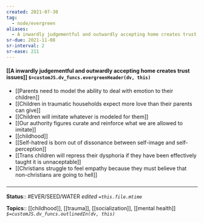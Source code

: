 ```yaml
---
created: 2021-07-30
tag:
  - node/evergreen
aliases:
  - A inwardly judgementful and outwardly accepting home creates trust issues
sr-due: 2021-11-08
sr-interval: 2
sr-ease: 211
---
```


#### [[A inwardly judgementful and outwardly accepting home creates trust issues]] `$=customJS.dv_funcs.evergreenHeader(dv, this)`

- [[Parents need to model the ability to deal with emotion to their children]]
- [[Children in traumatic households expect more love than their parents can give]]
- [[Children will imitate whatever is modeled for them]]
- [[Our authority figures curate and reinforce what we are allowed to imitate]]
- [[childhood]]
- [[Self-hatred is born out of dissonance between self-image and self-perception]]
- [[Trans children will repress their dysphoria if they have been effectively taught it is unnaceptable]]
- [[Christians struggle to feel empathy because they must believe that non-christians are going to hell]]

### <hr class="footnote"/>

**Status**:: #EVER/SEED/WATER 
*edited `=this.file.mtime`*

**Topics**:: [[childhood]], [[trauma]], [[socialization]], [[mental health]]
*`$=customJS.dv_funcs.outlinedIn(dv, this)`*


